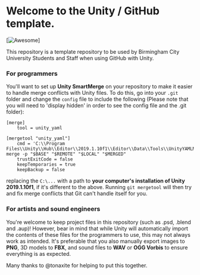 # Welcome to the Unity / GitHub template. 
 [![Awesome](https://cdn.rawgit.com/sindresorhus/awesome/d7305f38d29fed78fa85652e3a63e154dd8e8829/media/badge.svg)]

This repository is a template repository to be used by Birmingham City University Students and Staff when using GitHub with Unity.

### For programmers
You'll want to set up **Unity SmartMerge** on your repository to make it easier to handle merge conflicts with Unity files. To do this, go into your `.git` folder and change the `config` file to include the following (Please note that you will need to 'display hidden' in order to see the config file and the .git folder):

```
[merge]
	tool = unity_yaml

[mergetool "unity_yaml"]
	cmd = 'C:\\Program Files\\Unity\\Hub\\Editor\\2019.1.10f1\\Editor\\Data\\Tools\\UnityYAMLMerge.exe' merge -p "$BASE" "$REMOTE" "$LOCAL" "$MERGED"
	trustExitCode = false
	keepTemporaries = true
	keepBackup = false
```

replacing the `C:\...` with a path to **your computer's installation of Unity 2019.1.10f1**, if it's different to the above. Running `git mergetool` will then try and fix merge conflicts that Git can't handle itself for you.

### For artists and sound engineers
You're welcome to keep project files in this repository (such as .psd, .blend and .aup)! However, bear in mind that while Unity will automatically import the contents of these files for the programmers to use, this may not always work as intended. It's preferable that you also manually export images to **PNG**, 3D models to **FBX**, and sound files to **WAV** or **OGG Vorbis** to ensure everything is as expected.


Many thanks to @tonaxite for helping to put this together. 

